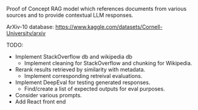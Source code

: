 Proof of Concept RAG model which references documents from various sources and to provide contextual LLM responses.

ArXiv-10 database: https://www.kaggle.com/datasets/Cornell-University/arxiv

TODO:
- Implement StackOverflow db and wikipedia db
    - Implement cleaning for StackOverflow and chunking for Wikipedia.
- Rerank results retrieved by similarity with metadata.
    - Implement corresponding retreival evaluations.
- Implement DeepEval for testing generated responses.
    - Find/create a list of expected outputs for eval purposes.
- Consider various prompts.
- Add React front end
